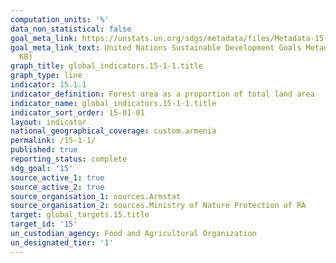 ```yaml
---
computation_units: '%'
data_non_statistical: false
goal_meta_link: https://unstats.un.org/sdgs/metadata/files/Metadata-15-01-01.pdf
goal_meta_link_text: United Nations Sustainable Development Goals Metadata (PDF 379
  KB)
graph_title: global_indicators.15-1-1.title
graph_type: line
indicator: 15.1.1
indicator_definition: Forest area as a proportion of total land area
indicator_name: global_indicators.15-1-1.title
indicator_sort_order: 15-01-01
layout: indicator
national_geographical_coverage: custom.armenia
permalink: /15-1-1/
published: true
reporting_status: complete
sdg_goal: '15'
source_active_1: true
source_active_2: true
source_organisation_1: sources.Armstat
source_organisation_2: sources.Ministry of Nature Protection of RA
target: global_targets.15.title
target_id: '15'
un_custodian_agency: Food and Agricultural Organization
un_designated_tier: '1'
---
```

